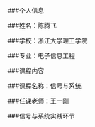 ###个人信息 

###姓名：陈腾飞

###学校：浙江大学理工学院

###专业：电子信息工程

###课程内容

###课程名称：信号与系统

###任课老师：王一刚

###<a heref="https://github.com/ctf1120/Git.git">信号与系统实践环节

